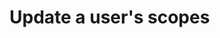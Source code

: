 #  Update a user&apos;s scopes

<api-endpoint openapi-path="../../../api-specs/swagger-otr-api.json" method="PATCH" endpoint="/api/v1/users/{id}/scopes"/>